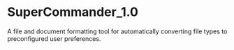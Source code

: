  # SuperCommander_1.0

A file and document formatting tool for automatically converting file types to preconfigured user preferences.

